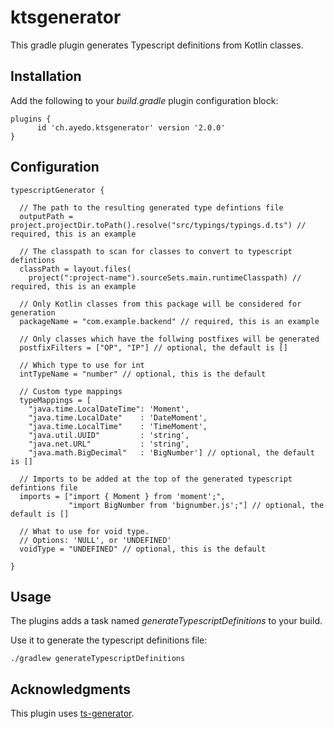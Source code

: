 # ktsgenerator

This gradle plugin generates Typescript definitions from Kotlin classes.

## Installation

Add the following to your *build.gradle* plugin configuration block:

    plugins {
          id 'ch.ayedo.ktsgenerator' version '2.0.0'
    }
    
## Configuration

    typescriptGenerator {
    
      // The path to the resulting generated type defintions file
      outputPath = project.projectDir.toPath().resolve("src/typings/typings.d.ts") // required, this is an example
    
      // The classpath to scan for classes to convert to typescript defintions
      classPath = layout.files(
        project(":project-name").sourceSets.main.runtimeClasspath) // required, this is an example
        
      // Only Kotlin classes from this package will be considered for generation
      packageName = "com.example.backend" // required, this is an example

      // Only classes which have the follwing postfixes will be generated
      postfixFilters = ["OP", "IP"] // optional, the default is []

      // Which type to use for int
      intTypeName = "number" // optional, this is the default
    
      // Custom type mappings
      typeMappings = [
        "java.time.LocalDateTime": 'Moment',
        "java.time.LocalDate"    : 'DateMoment',
        "java.time.LocalTime"    : 'TimeMoment',
        "java.util.UUID"         : 'string',
        "java.net.URL"           : 'string',
        "java.math.BigDecimal"   : 'BigNumber'] // optional, the default is []
      
      // Imports to be added at the top of the generated typescript defintions file
      imports = ["import { Moment } from 'moment';",
                 "import BigNumber from 'bignumber.js';"] // optional, the default is []
    
      // What to use for void type. 
      // Options: 'NULL', or 'UNDEFINED'
      voidType = "UNDEFINED" // optional, this is the default
    
    }
    
## Usage

The plugins adds a task named *generateTypescriptDefinitions* to your build.

Use it to generate the typescript definitions file:

    ./gradlew generateTypescriptDefinitions
    
## Acknowledgments

This plugin uses [ts-generator](https://github.com/ntrrgc/ts-generator).

